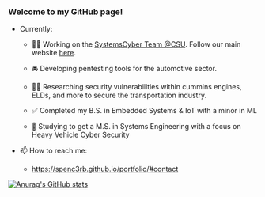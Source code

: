 ### Welcome to my GitHub page!
- Currently:
  - 🧑‍💼 Working on the [SystemsCyber Team @CSU](https://github.com/SystemsCyber). Follow our main website [here](https://systemscyber.engr.colostate.edu/).
  - 🚘 Developing pentesting tools for the automotive sector.
  - 🧑‍🔬 Researching security vulnerabilities within cummins engines, ELDs, and more to secure the transportation industry.

  - ✅ Completed my B.S. in Embedded Systems & IoT with a minor in ML
  - 🌱 Studying to get a M.S. in Systems Engineering with a focus on Heavy Vehicle Cyber Security

- 📫 How to reach me:
  - https://spenc3rb.github.io/portfolio/#contact

[![Anurag's GitHub stats](https://github-readme-stats.vercel.app/api?username=Spenc3rB)](https://github.com/anuraghazra/github-readme-stats)
